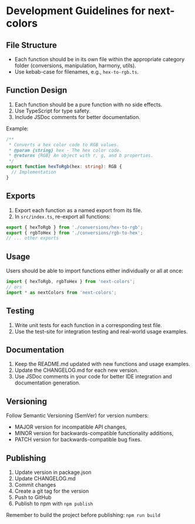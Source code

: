 # Development Guidelines for next-colors

## File Structure

- Each function should be in its own file within the appropriate category folder (conversions, manipulation, harmony, utils).
- Use kebab-case for filenames, e.g., `hex-to-rgb.ts`.

## Function Design

1. Each function should be a pure function with no side effects.
2. Use TypeScript for type safety.
3. Include JSDoc comments for better documentation.

Example:

```typescript
/**
 * Converts a hex color code to RGB values.
 * @param {string} hex - The hex color code.
 * @returns {RGB} An object with r, g, and b properties.
 */
export function hexToRgb(hex: string): RGB {
  // Implementation
}
```

## Exports

1. Export each function as a named export from its file.
2. In `src/index.ts`, re-export all functions:

```typescript
export { hexToRgb } from './conversions/hex-to-rgb';
export { rgbToHex } from './conversions/rgb-to-hex';
// ... other exports
```

## Usage

Users should be able to import functions either individually or all at once:

```typescript
import { hexToRgb, rgbToHex } from 'next-colors';
// ors
import * as nextColors from 'next-colors';
```

## Testing

1. Write unit tests for each function in a corresponding test file.
2. Use the test-site for integration testing and real-world usage examples.

## Documentation

1. Keep the README.md updated with new functions and usage examples.
2. Update the CHANGELOG.md for each new version.
3. Use JSDoc comments in your code for better IDE integration and documentation generation.

## Versioning

Follow Semantic Versioning (SemVer) for version numbers:

- MAJOR version for incompatible API changes,
- MINOR version for backwards-compatible functionality additions,
- PATCH version for backwards-compatible bug fixes.

## Publishing

1. Update version in package.json
2. Update CHANGELOG.md
3. Commit changes
4. Create a git tag for the version
5. Push to GitHub
6. Publish to npm with `npm publish`

Remember to build the project before publishing: `npm run build`
